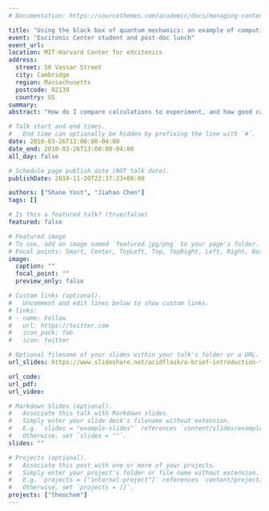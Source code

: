 ```yaml
---
# Documentation: https://sourcethemes.com/academic/docs/managing-content/

title: "Using the black box of quantum mechanics: an example of computing excited states with TDDFT for small organic molecules"
event: "Excitonic Center student and post-doc lunch"
event_url:
location: MIT-Harvard Center for eXcitonics
address:
  street: 50 Vassar Street
  city: Cambridge
  region: Massachusetts
  postcode: 02139
  country: US
summary:
abstract: "How do I compare calculations to experiment, and how good can I get my  numbers?  Last time some of the theoretical tools behind computational  chemistry were introduced.  Now we will focus on how we can use them,  and how they relate to experiment.  We will start off by a brief  discussion of current excited state methods, how well you can trust  them, and what experiments do they line up with?  These ideas will then  be applied to an example system of H2PC/PTCBI. "

# Talk start and end times.
#   End time can optionally be hidden by prefixing the line with `#`.
date: 2010-03-26T12:00:00-04:00
date_end: 2010-03-26T13:00:00-04:00
all_day: false

# Schedule page publish date (NOT talk date).
publishDate: 2019-11-20T22:37:23+08:00

authors: ["Shane Yost", "Jiahao Chen"]
tags: []

# Is this a featured talk? (true/false)
featured: false

# Featured image
# To use, add an image named `featured.jpg/png` to your page's folder. 
# Focal points: Smart, Center, TopLeft, Top, TopRight, Left, Right, BottomLeft, Bottom, BottomRight.
image:
  caption: ""
  focal_point: ""
  preview_only: false

# Custom links (optional).
#   Uncomment and edit lines below to show custom links.
# links:
# - name: Follow
#   url: https://twitter.com
#   icon_pack: fab
#   icon: twitter

# Optional filename of your slides within your talk's folder or a URL.
url_slides: https://www.slideshare.net/acidflask/a-brief-introduction-to-hartreefock-and-tddft

url_code:
url_pdf:
url_video:

# Markdown Slides (optional).
#   Associate this talk with Markdown slides.
#   Simply enter your slide deck's filename without extension.
#   E.g. `slides = "example-slides"` references `content/slides/example-slides.md`.
#   Otherwise, set `slides = ""`.
slides: ""

# Projects (optional).
#   Associate this post with one or more of your projects.
#   Simply enter your project's folder or file name without extension.
#   E.g. `projects = ["internal-project"]` references `content/project/deep-learning/index.md`.
#   Otherwise, set `projects = []`.
projects: ["theochem"]
---
```

